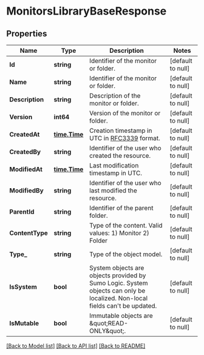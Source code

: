 # MonitorsLibraryBaseResponse

## Properties
Name | Type | Description | Notes
------------ | ------------- | ------------- | -------------
**Id** | **string** | Identifier of the monitor or folder. | [default to null]
**Name** | **string** | Identifier of the monitor or folder. | [default to null]
**Description** | **string** | Description of the monitor or folder. | [default to null]
**Version** | **int64** | Version of the monitor or folder. | [default to null]
**CreatedAt** | [**time.Time**](time.Time.md) | Creation timestamp in UTC in [RFC3339](https://tools.ietf.org/html/rfc3339) format. | [default to null]
**CreatedBy** | **string** | Identifier of the user who created the resource. | [default to null]
**ModifiedAt** | [**time.Time**](time.Time.md) | Last modification timestamp in UTC. | [default to null]
**ModifiedBy** | **string** | Identifier of the user who last modified the resource. | [default to null]
**ParentId** | **string** | Identifier of the parent folder. | [default to null]
**ContentType** | **string** | Type of the content. Valid values:   1) Monitor   2) Folder | [default to null]
**Type_** | **string** | Type of the object model. | [default to null]
**IsSystem** | **bool** | System objects are objects provided by Sumo Logic. System objects can only be localized. Non-local fields can&#x27;t be updated. | [default to null]
**IsMutable** | **bool** | Immutable objects are \&quot;READ-ONLY\&quot;. | [default to null]

[[Back to Model list]](../README.md#documentation-for-models) [[Back to API list]](../README.md#documentation-for-api-endpoints) [[Back to README]](../README.md)

